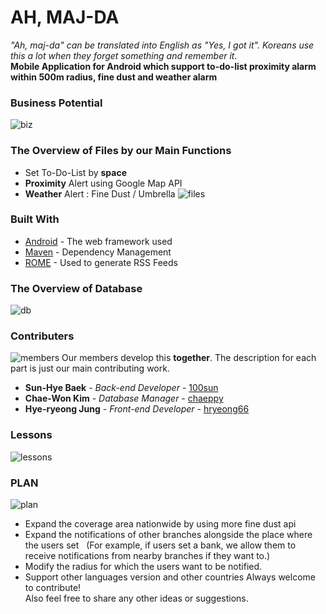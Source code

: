 # AH, MAJ-DA

*"Ah, maj-da" can be translated into English as "Yes, I got it". Koreans use this a lot when they forget something and remember it.*<br/>
**Mobile Application for Android which support to-do-list proximity alarm within 500m radius, fine dust and weather alarm**


### Business Potential
![biz](https://github.com/100sun/ah_maj_da.git/images/biz.png)


### The Overview of Files by our Main Functions

* Set To-Do-List by **space**
* **Proximity** Alert using Google Map API
* **Weather** Alert : Fine Dust / Umbrella
![files](https://github.com/100sun/ah_maj_da.git/images/files.png)


### Built With

* [Android](http://www.dropwizard.io/1.0.2/docs/) - The web framework used
* [Maven](https://maven.apache.org/) - Dependency Management
* [ROME](https://rometools.github.io/rome/) - Used to generate RSS Feeds

### The Overview of Database
![db](https://github.com/100sun/ah_maj_da.git/images/db.png)


### Contributers

![members](https://github.com/100sun/ah_maj_da.git/images/members.png)
Our members develop this **together**. The description for each part is just our main contributing work.
* **Sun-Hye Baek** - *Back-end Developer* - [100sun](https://github.com/100sun)
* **Chae-Won Kim** - *Database Manager* - [chaeppy](https://github.com/chaeppy)
* **Hye-ryeong Jung** - *Front-end Developer* - [hryeong66](https://github.com/hryeong66)


### Lessons

![lessons](https://github.com/100sun/ah_maj_da.git/images/lessons.png)


### PLAN

![plan](https://github.com/100sun/ah_maj_da.git/images/plan.png)
* Expand the coverage area nationwide by using more fine dust api
* Expand the notifications of other branches alongside the place where the users set
  (For example, if users set a bank, we allow them to receive notifications from nearby branches if they want to.)
* Modify the radius for which the users want to be notified.
* Support other languages version and other countries
Always welcome to contribute! <br/>
Also feel free to share any other ideas or suggestions. 

<!--
### License

This project is licensed under the MIT License - see the [LICENSE.md](LICENSE.md) file for details

### Contributers

Please read [CONTRIBUTING.md](https://gist.github.com/PurpleBooth/b24679402957c63ec426) for details on our code of conduct, and the process for submitting pull requests to us.

### Versioning

We use [SemVer](http://semver.org/) for versioning. For the versions available, see the [tags on this repository](https://github.com/your/project/tags). 

-->